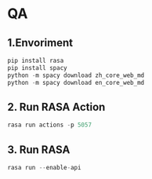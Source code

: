 # QA

## 1.Envoriment

```python
pip install rasa
pip install spacy
python -m spacy download zh_core_web_md
python -m spacy download en_core_web_md
```

## 2. Run RASA Action

```Python
rasa run actions -p 5057
```

## 3. Run RASA
```Python
rasa run --enable-api
```

